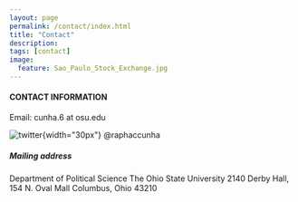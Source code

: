 ```yaml
---
layout: page
permalink: /contact/index.html
title: "Contact"
description:
tags: [contact]
image:
  feature: Sao_Paulo_Stock_Exchange.jpg
---
```


#### CONTACT INFORMATION

Email: cunha.6 at osu.edu

![twitter](../images/twitter_logo.png){width="30px"} @raphaccunha

##### Mailing address

Department of Political Science
The Ohio State University
2140 Derby Hall, 154 N. Oval Mall
Columbus, Ohio 43210

